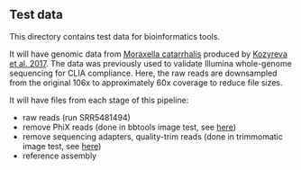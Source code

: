 ## Test data

This directory contains test data for bioinformatics tools.

It will have genomic data from [Moraxella catarrhalis](https://www.ncbi.nlm.nih.gov/Taxonomy/Browser/wwwtax.cgi?mode=Info&id=480) produced by [Kozyreva et al. 2017](https://doi.org/10.1128/JCM.00361-17). 
The data was previously used to validate Illumina whole-genome sequencing for CLIA compliance.
Here, the raw reads are downsampled from the original 106x to approximately 60x coverage to reduce file sizes.

It will have files from each stage of this pipeline:
* raw reads (run SRR5481494)
* remove PhiX reads (done in bbtools image test, see [here](../bbtools))
* remove sequencing adapters, quality-trim reads (done in trimmomatic image test, see [here](../trimmomatic))
* reference assembly